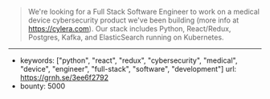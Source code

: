 >We're looking for a Full Stack Software Engineer to work on a medical device cybersecurity product we've been building (more info at https://cylera.com).  Our stack includes Python, React/Redux, Postgres, Kafka, and ElasticSearch running on Kubernetes.
------
- keywords: ["python", "react", "redux", "cybersecurity", "medical", "device", "engineer", "full-stack", "software", "development"]
url: https://grnh.se/3ee6f2792
- bounty: 5000

